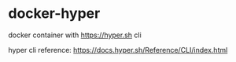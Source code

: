 # docker-hyper
docker container with https://hyper.sh cli

hyper cli reference:
https://docs.hyper.sh/Reference/CLI/index.html
